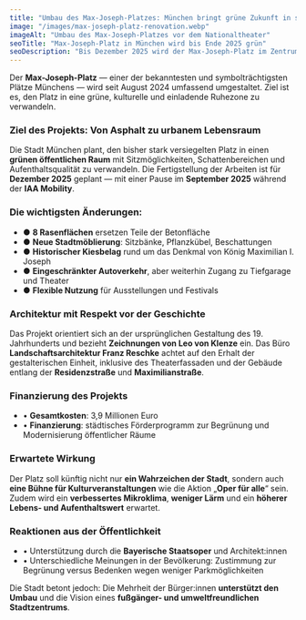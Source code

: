 ```yaml
---
title: "Umbau des Max-Joseph-Platzes: München bringt grüne Zukunft in sein historisches Zentrum"
image: "/images/max-joseph-platz-renovation.webp"
imageAlt: "Umbau des Max-Joseph-Platzes vor dem Nationaltheater"
seoTitle: "Max-Joseph-Platz in München wird bis Ende 2025 grün"
seoDescription: "Bis Dezember 2025 wird der Max-Joseph-Platz im Zentrum Münchens umgestaltet: mehr Grünflächen, Bänke, Ruhezonen und weniger Autoverkehr. Die Stadt verleiht dem historischen Ort neues Leben."
---
```


Der **Max-Joseph-Platz** — einer der bekanntesten und symbolträchtigsten Plätze Münchens — wird seit August 2024 umfassend umgestaltet. Ziel ist es, den Platz in eine grüne, kulturelle und einladende Ruhezone zu verwandeln.

### Ziel des Projekts: Von Asphalt zu urbanem Lebensraum

Die Stadt München plant, den bisher stark versiegelten Platz in einen **grünen öffentlichen Raum** mit Sitzmöglichkeiten, Schattenbereichen und Aufenthaltsqualität zu verwandeln. Die Fertigstellung der Arbeiten ist für **Dezember 2025** geplant — mit einer Pause im **September 2025** während der **IAA Mobility**.

### Die wichtigsten Änderungen:
- ● **8 Rasenflächen** ersetzen Teile der Betonfläche
- ● **Neue Stadtmöblierung**: Sitzbänke, Pflanzkübel, Beschattungen
- ● **Historischer Kiesbelag** rund um das Denkmal von König Maximilian I. Joseph
- ● **Eingeschränkter Autoverkehr**, aber weiterhin Zugang zu Tiefgarage und Theater
- ● **Flexible Nutzung** für Ausstellungen und Festivals

### Architektur mit Respekt vor der Geschichte

Das Projekt orientiert sich an der ursprünglichen Gestaltung des 19. Jahrhunderts und bezieht **Zeichnungen von Leo von Klenze** ein. Das Büro **Landschaftsarchitektur Franz Reschke** achtet auf den Erhalt der gestalterischen Einheit, inklusive des Theaterfassaden und der Gebäude entlang der **Residenzstraße** und **Maximilianstraße**.

### Finanzierung des Projekts

- • **Gesamtkosten**: 3,9 Millionen Euro
- • **Finanzierung**: städtisches Förderprogramm zur Begrünung und Modernisierung öffentlicher Räume

### Erwartete Wirkung

Der Platz soll künftig nicht nur **ein Wahrzeichen der Stadt**, sondern auch **eine Bühne für Kulturveranstaltungen** wie die Aktion „**Oper für alle**“ sein. Zudem wird ein **verbessertes Mikroklima**, **weniger Lärm** und ein **höherer Lebens- und Aufenthaltswert** erwartet.

### Reaktionen aus der Öffentlichkeit

- • Unterstützung durch die **Bayerische Staatsoper** und Architekt:innen
- • Unterschiedliche Meinungen in der Bevölkerung: Zustimmung zur Begrünung versus Bedenken wegen weniger Parkmöglichkeiten

Die Stadt betont jedoch: Die Mehrheit der Bürger:innen **unterstützt den Umbau** und die Vision eines **fußgänger- und umweltfreundlichen Stadtzentrums**.